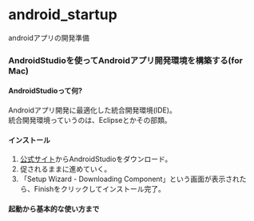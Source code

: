 # android_startup
androidアプリの開発準備

###  AndroidStudioを使ってAndroidアプリ開発環境を構築する(for Mac)

#### AndroidStudioって何?
Androidアプリ開発に最適化した統合開発環境(IDE)。  
統合開発環境っていうのは、Eclipseとかその部類。

#### インストール
1. [公式サイト](http://developer.android.com/sdk/index.html)からAndroidStudioをダウンロード。
2. 促されるままに進めていく。
3. 「Setup Wizard - Downloading Component」という画面が表示されたら、Finishをクリックしてインストール完了。

#### 起動から基本的な使い方まで
